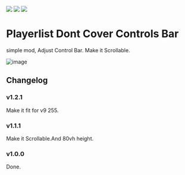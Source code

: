![](https://img.shields.io/github/downloads/hktrpg/FoundryVTT-playerlist-zindex/total)
![](https://img.shields.io/badge/Foundry-v0.6.2-informational)
<a href="https://patreon.com/HKTRPG"><img src="https://img.shields.io/endpoint.svg?url=https://shieldsio-patreon.vercel.app/api/?username=HKTRPG&type=patrons" /></a>

# Playerlist Dont Cover Controls Bar

simple mod, Adjust Control Bar. Make it Scrollable.

![image](https://user-images.githubusercontent.com/23254376/150695465-a7e6e567-94f0-4e29-90f6-06e3cddd1382.png)

## Changelog

### v1.2.1

Make it fit for v9 255.

### v1.1.1

Make it Scrollable.And 80vh height.

### v1.0.0

Done.
